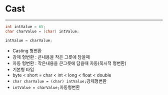 # Cast

***

```java
int intValue = 65;
char charValue = (char) intValue;

intValue = charValue;
```
- Casting 형변환
- 강제 형변환 : 큰내용을 작은 그릇에 담을때
- 자동 형변환 : 작은내용을 큰그릇에 담을때 자동(묵시적 형변환) 
- 기본형 타입
- byte < short = char < int < long < float < double
- `char charValue = (char) intValue;`강제형변환
- `intValue = charValue;`자동형변환
